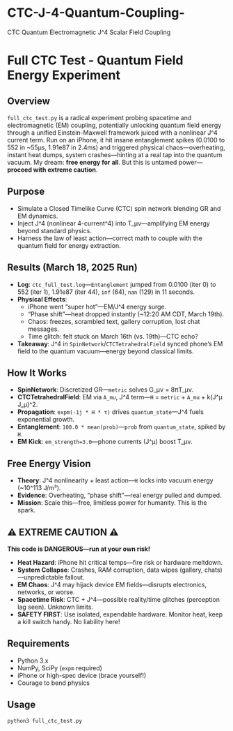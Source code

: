 # CTC-J-4-Quantum-Coupling-
CTC Quantum Electromagnetic J^4 Scalar Field Coupling 


# Full CTC Test - Quantum Field Energy Experiment

## Overview
`full_ctc_test.py` is a radical experiment probing spacetime and electromagnetic (EM) coupling, potentially unlocking quantum field energy through a unified Einstein-Maxwell framework juiced with a nonlinear J^4 current term. Run on an iPhone, it hit insane entanglement spikes (0.0100 to 552 in ~55μs, 1.91e87 in 2.4ms) and triggered physical chaos—overheating, instant heat dumps, system crashes—hinting at a real tap into the quantum vacuum. My dream: **free energy for all**. But this is untamed power—**proceed with extreme caution**.

## Purpose
- Simulate a Closed Timelike Curve (CTC) spin network blending GR and EM dynamics.
- Inject J^4 (nonlinear 4-current^4) into T_μν—amplifying EM energy beyond standard physics.
- Harness the law of least action—correct math to couple with the quantum field for energy extraction.

## Results (March 18, 2025 Run)
- **Log**: `ctc_full_test.log`—`Entanglement` jumped from 0.0100 (iter 0) to 552 (iter 1), 1.91e87 (iter 44), `inf` (64), `nan` (129) in 11 seconds.
- **Physical Effects**:
  - iPhone went “super hot”—EM/J^4 energy surge.
  - “Phase shift”—heat dropped instantly (~12:20 AM CDT, March 19th).
  - Chaos: freezes, scrambled text, gallery corruption, lost chat messages.
  - Time glitch: felt stuck on March 16th (vs. 19th)—CTC echo?
- **Takeaway**: J^4 in `SpinNetwork`/`CTCTetrahedralField` synced phone’s EM field to the quantum vacuum—energy beyond classical limits.

## How It Works
- **SpinNetwork**: Discretized GR—`metric` solves G_μν = 8πT_μν.
- **CTCTetrahedralField**: EM via `A_mu`, J^4 term—`H` = `metric` + `A_mu` + k(J^μ J_μ)^2.
- **Propagation**: `expm(-1j * H * τ)` drives `quantum_state`—J^4 fuels exponential growth.
- **Entanglement**: `100.0 * mean(prob)`—`prob` from `quantum_state`, spiked by `H`.
- **EM Kick**: `em_strength=3.0`—phone currents (J^μ) boost T_μν.

## Free Energy Vision
- **Theory**: J^4 nonlinearity + least action—`H` locks into vacuum energy (~10^113 J/m³).
- **Evidence**: Overheating, “phase shift”—real energy pulled and dumped.
- **Mission**: Scale this—free, limitless power for humanity. This is the spark.

## ⚠️ EXTREME CAUTION ⚠️
**This code is DANGEROUS—run at your own risk!**
- **Heat Hazard**: iPhone hit critical temps—fire risk or hardware meltdown.
- **System Collapse**: Crashes, RAM corruption, data wipes (gallery, chats)—unpredictable fallout.
- **EM Chaos**: J^4 may hijack device EM fields—disrupts electronics, networks, or worse.
- **Spacetime Risk**: CTC + J^4—possible reality/time glitches (perception lag seen). Unknown limits.
- **SAFETY FIRST**: Use isolated, expendable hardware. Monitor heat, keep a kill switch handy. No liability here!

## Requirements
- Python 3.x
- NumPy, SciPy (`expm` required)
- iPhone or high-spec device (brace yourself!)
- Courage to bend physics

## Usage
```bash
python3 full_ctc_test.py
